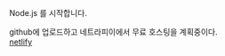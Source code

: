 Node.js 를 시작합니다.

github에 업로드하고 네트라피이에서 무료 호스팅을 계획중이다.  
[netlify](https://www.netlify.com/)  

<br><br>